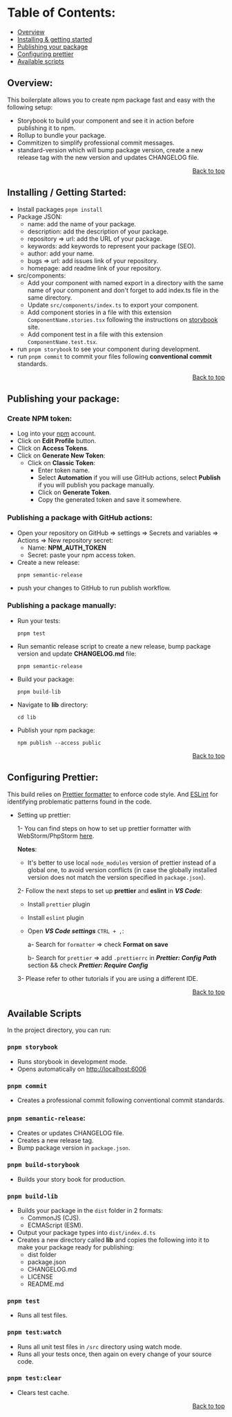 # Table of Contents:
- [Overview](#overview)
- [Installing & getting started](#installing--getting-started)
- [Publishing your package](#publishing-your-package)
- [Configuring prettier](#configuring-prettier)
- [Available scripts](#available-scripts)

## Overview:

This boilerplate allows you to create npm package fast and easy with the following setup:

- Storybook to build your component and see it in action before publishing it to npm.
- Rollup to bundle your package.
- Commitizen to simplify professional commit messages.
- standard-version which will bump package version, create a new release tag with the new version and updates CHANGELOG file. 

<p dir="rtl"><a href="#table-of-contents">Back to top</a></p>

## Installing / Getting Started:

- Install packages `pnpm install`
- Package JSON:
  - name: add the name of your package.
  - description: add the description of your package.
  - repository => url: add the URL of your package.
  - keywords: add keywords to represent your package (SEO).
  - author: add your name.
  - bugs => url: add issues link of your repository.
  - homepage: add readme link of your repository.
- src/components:
  - Add your component with named export in a directory with the same name of your component and don't forget to add index.ts file in the same directory.
  - Update `src/components/index.ts` to export your component.
  - Add component stories in a file with this extension `ComponentName.stories.tsx` following the instructions on [storybook](https://storybook.js.org/) site.
  - Add component test in a file with this extension `ComponentName.test.tsx`.
- run `pnpm storybook` to see your component during development.
- run `pnpm commit` to commit your files following **conventional commit** standards.

<p dir="rtl"><a href="#table-of-contents">Back to top</a></p>

## Publishing your package:

### Create NPM token:

- Log into your [npm](https://www.npmjs.com/login) account.
- Click on **Edit Profile** button.
- Click on **Access Tokens**.
- Click on **Generate New Token**:
  - Click on **Classic Token**:
    - Enter token name.
    - Select **Automation** if you will use GitHub actions, select **Publish** if you will publish you package manually.
    - Click on **Generate Token**.
    - Copy the generated token and save it somewhere.

### Publishing a package with GitHub actions:

- Open your repository on GitHub => settings => Secrets and variables => Actions => New repository secret:
  - Name: **NPM_AUTH_TOKEN**
  - Secret: paste your npm access token.
- Create a new release:
  ```shell
  pnpm semantic-release
  ```
- push your changes to GitHub to run publish workflow.

### Publishing a package manually:

- Run your tests:
  ```shell
  pnpm test
  ```
- Run semantic release script to create a new release, bump package version and update **CHANGELOG.md** file:
  ```shell
  pnpm semantic-release
  ```
- Build your package:
  ```shell
  pnpm build-lib
  ```
- Navigate to **lib** directory:
  ```shell
  cd lib
  ```
- Publish your npm package:
  ```shell
  npm publish --access public
  ```

<p dir="rtl"><a href="#table-of-contents">Back to top</a></p>

## Configuring Prettier:

This build relies on [Prettier formatter](https://prettier.io/) to enforce code style. And [ESLint](https://eslint.org/) for identifying problematic patterns found in the code.

- Setting up prettier:

  1- You can find steps on how to set up prettier formatter with WebStorm/PhpStorm [here](https://prettier.io/docs/en/webstorm.html#running-prettier-on-save-using-file-watcher).

  **Notes**:

    - It's better to use local `node_modules` version of prettier instead of a global one, to avoid version conflicts (in case the globally installed version does not match the version specified in `package.json`).

  2- Follow the next steps to set up **prettier** and **eslint** in **_VS Code_**:

    - Install `prettier` plugin

    - Install `eslint` plugin

    - Open **_VS Code settings_** `CTRL + ,`:

      a- Search for `formatter` => check **Format on save**

      b- Search for `prettier` => add `.prettierrc` in **_Prettier: Config Path_** section && check **_Prettier: Require Config_**

  3- Please refer to other tutorials if you are using a different IDE.

<p dir="rtl"><a href="#table-of-contents">Back to top</a></p>

## Available Scripts

In the project directory, you can run:

### `pnpm storybook`

- Runs storybook in development mode.
- Opens automatically on [http://localhost:6006](http://localhost:6006)

### `pnpm commit`

- Creates a professional commit following conventional commit standards.

### `pnpm semantic-release`:

- Creates or updates CHANGELOG file.
- Creates a new release tag.
- Bump package version in `package.json`.

### `pnpm build-storybook`

- Builds your story book for production.

### `pnpm build-lib`

- Builds your package in the `dist` folder in 2 formats:
  - CommonJS (CJS).
  - ECMAScript (ESM).
- Output your package types into `dist/index.d.ts`
- Creates a new directory called **lib** and copies the following into it to make your package ready for publishing:
  - dist folder
  - package.json
  - CHANGELOG.md
  - LICENSE
  - README.md

### `pnpm test`

- Runs all test files.

### `pnpm test:watch`

- Runs all unit test files in `/src` directory using watch mode.
- Runs all your tests once, then again on every change of your source code.

### `pnpm test:clear`

- Clears test cache.

<p dir="rtl"><a href="#table-of-contents">Back to top</a></p>
